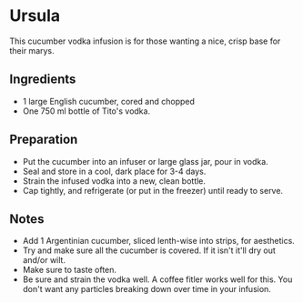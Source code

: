 Ursula
===========

This cucumber vodka infusion is for those wanting a nice, crisp base for their marys.


Ingredients
-----------
* 1 large English cucumber, cored and chopped
* One 750 ml bottle of Tito's vodka.

Preparation
-----------

* Put the cucumber into an infuser or large glass jar, pour in vodka.
* Seal and store in a cool, dark place for 3-4 days.
* Strain the infused vodka into a new, clean bottle.
* Cap tightly, and refrigerate (or put in the freezer) until ready to serve.


Notes
-----------

* Add 1 Argentinian cucumber, sliced lenth-wise into strips, for aesthetics.
* Try and make sure all the cucumber is covered. If it isn't it'll dry out and/or wilt.
* Make sure to taste often.
* Be sure and strain the vodka well. A coffee fitler works well for this. You don't want any particles breaking down over time in your infusion.
